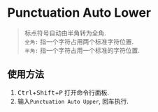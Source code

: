 # Punctuation Auto Lower  
> 标点符号自动由半角转为全角.  
> `全角:` 指一个字符占用两个标准字符位置.  
> `半角:` 指一个字符占用一个标准的字符位置.  


## 使用方法  
1. <kbd>Ctrl</kbd>+<kbd>Shift</kbd>+<kbd>P</kbd> 打开命令行面板.  
2. 输入`Punctuation Auto Upper`, 回车执行.  


